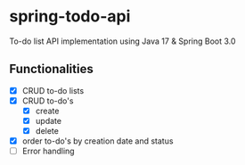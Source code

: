 # spring-todo-api

To-do list API implementation using Java 17 & Spring Boot 3.0

## Functionalities

- [x] CRUD to-do lists
- [x] CRUD to-do's
    - [x] create
    - [x] update
    - [x] delete
- [x] order to-do's by creation date and status
- [ ] Error handling